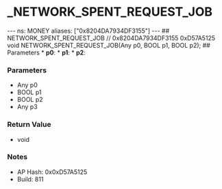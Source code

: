 # _NETWORK_SPENT_REQUEST_JOB

--- ns: MONEY aliases: ["0x8204DA7934DF3155"] --- ## NETWORK_SPENT_REQUEST_JOB  // 0x8204DA7934DF3155 0xD57A5125 void NETWORK_SPENT_REQUEST_JOB(Any p0, BOOL p1, BOOL p2);   ## Parameters * **p0**: * **p1**: * **p2**:

### Parameters
* Any p0
* BOOL p1
* BOOL p2
* Any p3

### Return Value
* void

### Notes
* AP Hash: 0x0xD57A5125
* Build: 811

